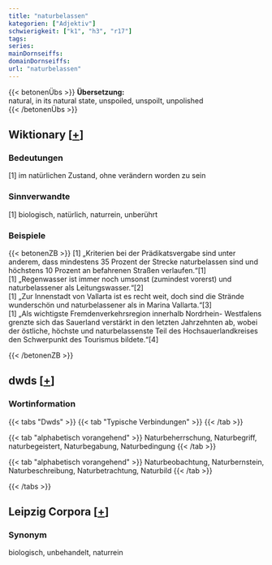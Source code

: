 ```yaml
---
title: "naturbelassen"
kategorien: ["Adjektiv"]
schwierigkeit: ["k1", "h3", "r17"]
tags:
series:
mainDornseiffs:
domainDornseiffs:
url: "naturbelassen"
---
```


{{< betonenÜbs >}}
**Übersetzung:**  
natural, in its  natural state, unspoiled, unspoilt, unpolished  
{{< /betonenÜbs >}}

## Wiktionary [[+](https://de.wiktionary.org/wiki/naturbelassen)]

### Bedeutungen
[1] im natürlichen Zustand, ohne verändern worden zu sein  

### Sinnverwandte
[1] biologisch, natürlich, naturrein, unberührt  

### Beispiele
{{< betonenZB >}}
[1] „Kriterien bei der Prädikatsvergabe sind unter anderem, dass mindestens 35 Prozent der Strecke naturbelassen sind und höchstens 10 Prozent an befahrenen Straßen verlaufen.“[1]  
[1] „Regenwasser ist immer noch umsonst (zumindest vorerst) und naturbelassener als Leitungswasser.“[2]  
[1] „Zur Innenstadt von Vallarta ist es recht weit, doch sind die Strände wunderschön und naturbelassener als in Marina Vallarta.“[3]  
[1] „Als wichtigste Fremdenverkehrsregion innerhalb Nordrhein- Westfalens grenzte sich das Sauerland verstärkt in den letzten Jahrzehnten ab, wobei der östliche, höchste und naturbelassenste Teil des Hochsauerlandkreises den Schwerpunkt des Tourismus bildete.“[4]  

{{< /betonenZB >}}


## dwds [[+](https://www.dwds.de/wb/naturbelassen)]

### Wortinformation
{{< tabs "Dwds" >}}
{{< tab "Typische Verbindungen" >}}
{{< /tab >}}

{{< tab "alphabetisch vorangehend" >}}
Naturbeherrschung, Naturbegriff, naturbegeistert, Naturbegabung, Naturbedingung
{{< /tab >}}

{{< tab "alphabetisch vorangehend" >}}
Naturbeobachtung, Naturbernstein, Naturbeschreibung, Naturbetrachtung, Naturbild
{{< /tab >}}

{{< /tabs >}}

## Leipzig Corpora [[+](https://corpora.uni-leipzig.de/en/res?word=naturbelassen&corpusId=deu_newscrawl-public_2018)]


### Synonym
biologisch, unbehandelt, naturrein


